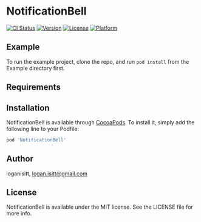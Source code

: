 # NotificationBell

[![CI Status](https://img.shields.io/travis/loganisitt/NotificationBell.svg?style=flat)](https://travis-ci.org/loganisitt/NotificationBell)
[![Version](https://img.shields.io/cocoapods/v/NotificationBell.svg?style=flat)](https://cocoapods.org/pods/NotificationBell)
[![License](https://img.shields.io/cocoapods/l/NotificationBell.svg?style=flat)](https://cocoapods.org/pods/NotificationBell)
[![Platform](https://img.shields.io/cocoapods/p/NotificationBell.svg?style=flat)](https://cocoapods.org/pods/NotificationBell)

## Example

To run the example project, clone the repo, and run `pod install` from the Example directory first.

## Requirements

## Installation

NotificationBell is available through [CocoaPods](https://cocoapods.org). To install
it, simply add the following line to your Podfile:

```ruby
pod 'NotificationBell'
```

## Author

loganisitt, logan.isitt@gmail.com

## License

NotificationBell is available under the MIT license. See the LICENSE file for more info.
